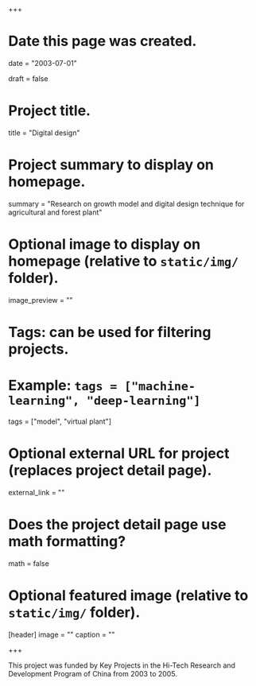 +++
# Date this page was created.
date = "2003-07-01"

draft = false

# Project title.
title = "Digital design"

# Project summary to display on homepage.
summary = "Research on growth model and digital design technique for agricultural and forest plant"

# Optional image to display on homepage (relative to `static/img/` folder).
image_preview = ""

# Tags: can be used for filtering projects.
# Example: `tags = ["machine-learning", "deep-learning"]`
tags = ["model", "virtual plant"]

# Optional external URL for project (replaces project detail page).
external_link = ""

# Does the project detail page use math formatting?
math = false

# Optional featured image (relative to `static/img/` folder).
[header]
image = ""
caption = ""

+++

This project was funded by Key Projects in the Hi-Tech Research and Development Program of China from 2003 to 2005.



